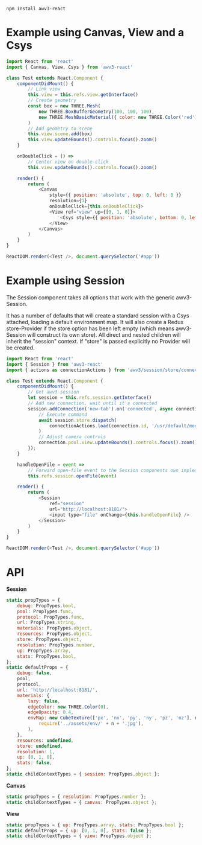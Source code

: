     npm install awv3-react

# Example using Canvas, View and a Csys

```js
import React from 'react'
import { Canvas, View, Csys } from 'awv3-react'

class Test extends React.Component {
    componentDidMount() {
        // Link view
        this.view = this.refs.view.getInterface()
        // Create geometry
        const box = new THREE.Mesh(
            new THREE.BoxBufferGeometry(100, 100, 100),
            new THREE.MeshBasicMaterial({ color: new THREE.Color('red') })
        )
        // Add geometry to scene
        this.view.scene.add(box)
        this.view.updateBounds().controls.focus().zoom()
    }

    onDoubleClick = () =>
        // Center view on double-click
        this.view.updateBounds().controls.focus().zoom()

    render() {
        return (
            <Canvas
                style={{ position: 'absolute', top: 0, left: 0 }}
                resolution={1}
                onDoubleClick={this.onDoubleClick}>
                <View ref="view" up={[0, 1, 0]}>
                    <Csys style={{ position: 'absolute', bottom: 0, left: 14, width: 90, height: 90 }} />
                </View>
            </Canvas>
        )
    }
}

ReactDOM.render(<Test />, document.querySelector('#app'))
```

# Example using Session

The Session component takes all options that work with the generic awv3-Session.

It has a number of defaults that will create a standard session with a Csys attached, loading a default environment map. It will also create a Redux store-Provider if the store option has been left empty (which means awv3-Session will construct its own store). All direct and nested children will inherit the "session" context. If "store" is passed explicitly no Provider will be created.

```js
import React from 'react'
import { Session } from 'awv3-react'
import { actions as connectionActions } from 'awv3/session/store/connections'

class Test extends React.Component {
    componentDidMount() {
        // Get awv3-session
        let session = this.refs.session.getInterface()
        // Add new connection, wait until it's connected
        session.addConnection('new-tab').on('connected', async connection => {
            // Execute command
            await session.store.dispatch(
                connectionActions.load(connection.id, '/usr/default/models/test.of1')
            )
            // Adjust camera controls
            connection.pool.view.updateBounds().controls.focus().zoom()
        });
    }

    handleOpenFile = event =>
        // Forward open-file event to the Session components own implementation
        this.refs.session.openFile(event)

    render() {
        return (
            <Session
                ref="session"
                url="http://localhost:8181/">
                <input type="file" onChange={this.handleOpenFile} />
            </Session>
        )
    }
}

ReactDOM.render(<Test />, document.querySelector('#app'))
```

# API

**Session**

```js
static propTypes = {
    debug: PropTypes.bool,
    pool: PropTypes.func,
    protocol: PropTypes.func,
    url: PropTypes.string,
    materials: PropTypes.object,
    resources: PropTypes.object,
    store: PropTypes.object,
    resolution: PropTypes.number,
    up: PropTypes.array,
    stats: PropTypes.bool,
};
static defaultProps = {
    debug: false,
    pool,
    protocol,
    url: 'http://localhost:8181/',
    materials: {
        lazy: false,
        edgeColor: new THREE.Color(0),
        edgeOpacity: 0.4,
        envMap: new CubeTexture(['px', 'nx', 'py', 'ny', 'pz', 'nz'], n =>
            require('../assets/env/' + n + '.jpg'),
        ),
    },
    resources: undefined,
    store: undefined,
    resolution: 1,
    up: [0, 1, 0],
    stats: false,
};
static childContextTypes = { session: PropTypes.object };
```

**Canvas**

```js
static propTypes = { resolution: PropTypes.number };
static childContextTypes = { canvas: PropTypes.object };
```

**View**

```js
static propTypes = { up: PropTypes.array, stats: PropTypes.bool };
static defaultProps = { up: [0, 1, 0], stats: false };
static childContextTypes = { view: PropTypes.object };
```
